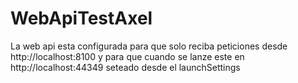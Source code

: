 # WebApiTestAxel

La web api esta configurada para que solo reciba peticiones desde http://localhost:8100 y para que cuando se lanze este en http://localhost:44349 seteado desde el launchSettings
